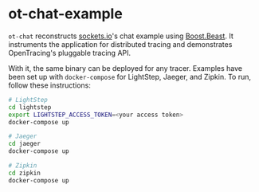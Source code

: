 # ot-chat-example

`ot-chat` reconstructs [sockets.io](https://socket.io/get-started/chat/)'s chat example
using [Boost.Beast](https://github.com/boostorg/beast). It instruments the application
for distributed tracing and demonstrates OpenTracing's pluggable tracing API.

With it, the same binary can be deployed for any tracer. Examples have been set up with
`docker-compose` for LightStep, Jaeger, and Zipkin. To run, follow these instructions:

```sh
# LightStep
cd lightstep
export LIGHTSTEP_ACCESS_TOKEN=<your access token>
docker-compose up

# Jaeger
cd jaeger
docker-compose up

# Zipkin
cd zipkin
docker-compose up
```
